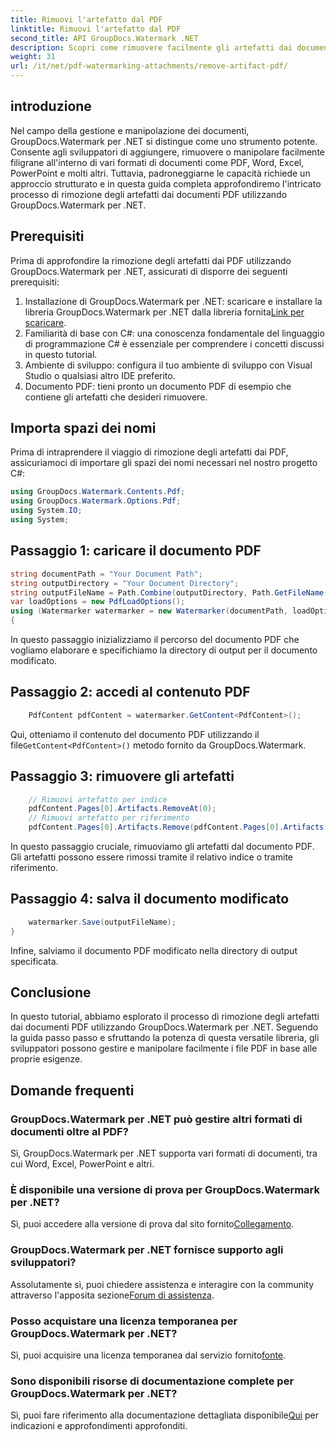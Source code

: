```yaml
---
title: Rimuovi l'artefatto dal PDF
linktitle: Rimuovi l'artefatto dal PDF
second_title: API GroupDocs.Watermark .NET
description: Scopri come rimuovere facilmente gli artefatti dai documenti PDF utilizzando GroupDocs.Watermark per .NET. Padroneggia il processo passo dopo passo con il nostro tutorial completo.
weight: 31
url: /it/net/pdf-watermarking-attachments/remove-artifact-pdf/
---
```

## introduzione
Nel campo della gestione e manipolazione dei documenti, GroupDocs.Watermark per .NET si distingue come uno strumento potente. Consente agli sviluppatori di aggiungere, rimuovere o manipolare facilmente filigrane all'interno di vari formati di documenti come PDF, Word, Excel, PowerPoint e molti altri. Tuttavia, padroneggiarne le capacità richiede un approccio strutturato e in questa guida completa approfondiremo l'intricato processo di rimozione degli artefatti dai documenti PDF utilizzando GroupDocs.Watermark per .NET.
## Prerequisiti
Prima di approfondire la rimozione degli artefatti dai PDF utilizzando GroupDocs.Watermark per .NET, assicurati di disporre dei seguenti prerequisiti:
1. Installazione di GroupDocs.Watermark per .NET: scaricare e installare la libreria GroupDocs.Watermark per .NET dalla libreria fornita[Link per scaricare](https://releases.groupdocs.com/Watermark/net/).
2. Familiarità di base con C#: una conoscenza fondamentale del linguaggio di programmazione C# è essenziale per comprendere i concetti discussi in questo tutorial.
3. Ambiente di sviluppo: configura il tuo ambiente di sviluppo con Visual Studio o qualsiasi altro IDE preferito.
4. Documento PDF: tieni pronto un documento PDF di esempio che contiene gli artefatti che desideri rimuovere.

## Importa spazi dei nomi
Prima di intraprendere il viaggio di rimozione degli artefatti dai PDF, assicuriamoci di importare gli spazi dei nomi necessari nel nostro progetto C#:
```csharp
using GroupDocs.Watermark.Contents.Pdf;
using GroupDocs.Watermark.Options.Pdf;
using System.IO;
using System;
```
## Passaggio 1: caricare il documento PDF
```csharp
string documentPath = "Your Document Path";
string outputDirectory = "Your Document Directory";
string outputFileName = Path.Combine(outputDirectory, Path.GetFileName(documentPath));
var loadOptions = new PdfLoadOptions();
using (Watermarker watermarker = new Watermarker(documentPath, loadOptions))
{
```
In questo passaggio inizializziamo il percorso del documento PDF che vogliamo elaborare e specifichiamo la directory di output per il documento modificato.
## Passaggio 2: accedi al contenuto PDF
```csharp
    PdfContent pdfContent = watermarker.GetContent<PdfContent>();
```
 Qui, otteniamo il contenuto del documento PDF utilizzando il file`GetContent<PdfContent>()` metodo fornito da GroupDocs.Watermark.
## Passaggio 3: rimuovere gli artefatti
```csharp
    // Rimuovi artefatto per indice
    pdfContent.Pages[0].Artifacts.RemoveAt(0);
    // Rimuovi artefatto per riferimento
    pdfContent.Pages[0].Artifacts.Remove(pdfContent.Pages[0].Artifacts[0]);
```
In questo passaggio cruciale, rimuoviamo gli artefatti dal documento PDF. Gli artefatti possono essere rimossi tramite il relativo indice o tramite riferimento.
## Passaggio 4: salva il documento modificato
```csharp
    watermarker.Save(outputFileName);
}
```
Infine, salviamo il documento PDF modificato nella directory di output specificata.

## Conclusione
In questo tutorial, abbiamo esplorato il processo di rimozione degli artefatti dai documenti PDF utilizzando GroupDocs.Watermark per .NET. Seguendo la guida passo passo e sfruttando la potenza di questa versatile libreria, gli sviluppatori possono gestire e manipolare facilmente i file PDF in base alle proprie esigenze.
## Domande frequenti
### GroupDocs.Watermark per .NET può gestire altri formati di documenti oltre al PDF?
Sì, GroupDocs.Watermark per .NET supporta vari formati di documenti, tra cui Word, Excel, PowerPoint e altri.
### È disponibile una versione di prova per GroupDocs.Watermark per .NET?
 Sì, puoi accedere alla versione di prova dal sito fornito[Collegamento](https://releases.groupdocs.com/).
### GroupDocs.Watermark per .NET fornisce supporto agli sviluppatori?
 Assolutamente sì, puoi chiedere assistenza e interagire con la community attraverso l'apposita sezione[Forum di assistenza](https://forum.groupdocs.com/c/watermark/19).
### Posso acquistare una licenza temporanea per GroupDocs.Watermark per .NET?
 Sì, puoi acquisire una licenza temporanea dal servizio fornito[fonte](https://purchase.groupdocs.com/temporary-license/).
### Sono disponibili risorse di documentazione complete per GroupDocs.Watermark per .NET?
 Sì, puoi fare riferimento alla documentazione dettagliata disponibile[Qui](https://tutorials.groupdocs.com/Watermark/net/) per indicazioni e approfondimenti approfonditi.